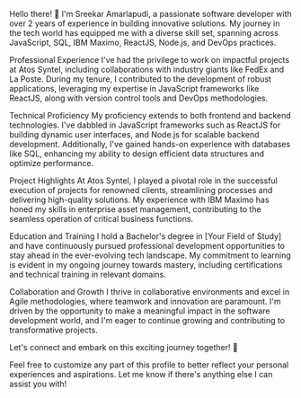 Hello there! 👋 I'm Sreekar Amarlapudi, a passionate software developer with over 2 years of experience in building innovative solutions. My journey in the tech world has equipped me with a diverse skill set, spanning across JavaScript, SQL, IBM Maximo, ReactJS, Node.js, and DevOps practices.

Professional Experience
I've had the privilege to work on impactful projects at Atos Syntel, including collaborations with industry giants like FedEx and La Poste. During my tenure, I contributed to the development of robust applications, leveraging my expertise in JavaScript frameworks like ReactJS, along with version control tools and DevOps methodologies.

Technical Proficiency
My proficiency extends to both frontend and backend technologies. I've dabbled in JavaScript frameworks such as ReactJS for building dynamic user interfaces, and Node.js for scalable backend development. Additionally, I've gained hands-on experience with databases like SQL, enhancing my ability to design efficient data structures and optimize performance.

Project Highlights
At Atos Syntel, I played a pivotal role in the successful execution of projects for renowned clients, streamlining processes and delivering high-quality solutions. My experience with IBM Maximo has honed my skills in enterprise asset management, contributing to the seamless operation of critical business functions.

Education and Training
I hold a Bachelor's degree in [Your Field of Study] and have continuously pursued professional development opportunities to stay ahead in the ever-evolving tech landscape. My commitment to learning is evident in my ongoing journey towards mastery, including certifications and technical training in relevant domains.

Collaboration and Growth
I thrive in collaborative environments and excel in Agile methodologies, where teamwork and innovation are paramount. I'm driven by the opportunity to make a meaningful impact in the software development world, and I'm eager to continue growing and contributing to transformative projects.

Let's connect and embark on this exciting journey together! 🚀

Feel free to customize any part of this profile to better reflect your personal experiences and aspirations. Let me know if there's anything else I can assist you with!
